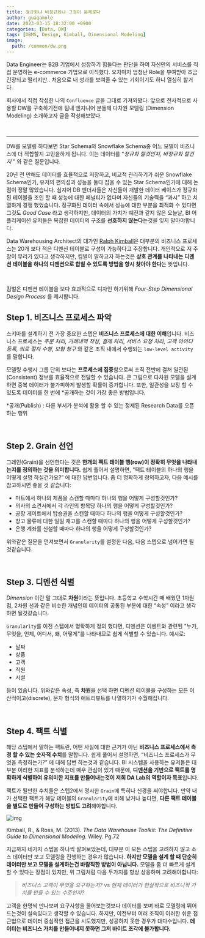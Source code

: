 ```yaml
---
title: 정규화냐 비정규화냐 그것이 문제로다
author: guaqamole
date: 2023-03-15 18:32:00 +0900
categories: [Data, DW]
tags: [DBMS, Design, Kimball, Dimensional Modeling]
image:
  path: /common/dw.png
---
```


Data Engineer는 B2B 기업에서 성장하기 힘들다는 판단을 하여 자신만의 서비스를 직접 운영하는 e-commerce 기업으로 이직했다. 오자마자 엄청난 Role을 부여받아 조금 긴장되고 떨리지만.. 처음으로 내 성과를 보여줄 수 있는 기회이기도 하니 열심히 할거다. 

회사에서 직접 작성한 나의 `Confluence` 글을 그대로 가져와봤다. 앞으로 전사적으로 사용할 DW를 구축하기전에 팀내 엔지니어 분들께 다차원 모델링 (Dimension Modeling) 소개하고자 글을 작성해보았다.  

<br>

****

DW를 모델링 하다보면 Star Schema와 Snowflake Schema중 어느 모델이 비즈니스에 더 적합할지 고민을하게 됩니다. 이는 데이터를  “*정규화 할것인지, 비정규화 할건지* ” 와 같은 질문입니다. 

20년 전 만해도 데이터를 효율적으로 저장하고, 비교적 관리하기가 쉬운 Snowflake Schema인가, 유저의 편의성과 성능을 둘다 잡을 수 있는 Star Schema인가에 대해 논점이 정말 많았습니다. 심지어 DB 벤더사들은 자신들이 개발한 데이터 베이스가 정규화된 테이블을 조인 할 때 성능에 대한 페널티가 없다며 자신들의 기술력을 “과시” 하고 치열하게 경쟁 했었습니다. 정규화된 데이터 속에서 성능에 대한 부분을 최적화 수 있다면 그것도 *Good Case* 라고 생각하지만, 데이터의 가치가 예전과 같지 않은 오늘날, BI 어플리케이션 유저들은 복잡한 데이터의 구조를 **선호하지 않는다**는것을 잊지 말아야합니다.

Data Warehousing Architect의 대가인 [Ralph Kimball](https://en.wikipedia.org/wiki/Ralph_Kimball)은 대부분의 비즈니스 프로세스는 20개 보다 적은 디멘션 테이블로 구성이 가능하다고 주장합니다. 개인적으로 저 주장이 무리가 있다고 생각하지만, 킴벌이 말하고자 하는것은 **상호 관계를 나타내는 디멘션 테이블을 하나의 디멘션으로 합칠 수 있도록 방법을 항시 찾아야 한다**는 뜻입니다.

 <br>

킴벌은 디멘션 테이블을 보다 효과적으로 디자인 하기위해 *Four-Step Dimensional Design Process* 를 제시합니다.

## Step 1. 비즈니스 프로세스 파악

스키마를 설계하기 전 가장 중요한 스텝은 **비즈니스 프로세스에 대한 이해**입니다. 비즈니스 프로세스는 *주문 처리*, *거래내역 작성*, *결제 처리*, *서비스 요청 처리*, *고객 아이디 등록*, *의료 절차 수행*, *보험 청구* 와 같은 조직 내에서 수행되는 `low-level activity` 를 말합니다. 

모델링 수행시 그룹 단위 보다는 **프로세스에 집중**함으로써 조직 전반에 걸쳐 일관된(Consistent) 정보를 효율적으로 전달할 수 있습니다. 큰 그림으로 다차원 모델을 설계하면 중복 데이터가 불가피하게 발생할 확률이 증가합니다. 또한, 일관성을 보장 할 수 있도록 데이터를 한 번에 *공개하는 것이 가장 좋은 방법입니다.

*공개(Publish) : 다른 부서가 분석에 활용 할 수 있는 정제된 Research Data를 오픈하는 행위

<br>

## Step 2. Grain 선언

그레인(Grain)을 선언한다는 것은 **한개의 팩트 테이블 행(row)이 정확히 무엇을 나타내는지를 정의하는 것을 의미합니다.** 쉽게 풀어서 설명하면, "팩트 테이블의 하나의 행을 어떻게 설명 하실건가요?” 에 대한 답변입니다. 좀 더 명확하게 정의하고자, 다음 예시를 참고하시면 좋을 것 같습니다:

- 마트에서 하나의 제품을 스캔할 때마다 하나의 행을 어떻게 구성할것인가?
- 의사의 소견서에서 각 라인의 항목당 하나의 행을 어떻게 구성할것인가?
- 공항 게이트에서 탑승권을 스캔할 때마다 하나의 행을 어떻게 구성할것인가?
- 창고 물류에 대한 일일 재고를 스캔할 때마다 하나의 행을 어떻게 구성할것인가?
- 은행 계좌를 신설할 때마다 하나의 행을 어떻게 구성할것인가?

위와같은 질문을 던져보면서 `Granularity`를 설정한 다음, 다음 스텝으로 넘어가면 될것같습니다.

<br>

## Step 3. 디멘션 식별

*Dimension* 이란 말 그대로 **차원**이라는 뜻입니다. 초등학교 수학시간 때 배웠던 1차원 점, 2차원 선과 같은 비슷한 개념인데 데이터의 공통된 부분에 대한 “속성” 이라고 생각하면 될것같습니다.

`Granularity`를 이전 스텝에서 명확하게 정의 했다면, 디멘션은 이벤트와 관련된 "누가, 무엇을, 언제, 어디서, 왜, 어떻게"를 나타내므로 쉽게 식별할 수 있습니다. 예시로:

- 날짜
- 상품
- 고객
- 직원
- 시설

등이 있습니다. 위와같은 속성, 즉 **차원**을 선택 하면 디멘션 테이블을 구성하는 모든 이산적이고(discrete), 문자 형식의 애트리뷰트를 나열하기가 수월해집니다.

<br>

## Step 4. 팩트 식별

해당 스텝에서 말하는 팩트란, 어떤 사실에 대한 근거가 아닌 **비즈니스 프로세스에서 측정 할 수 있는 숫자적 수치**를 말합니다. 쉽게 풀어서 설명하면, “비즈니스 프로세스가 무엇을 측정하는가?” 에 대해 답변 하는것과 같습니다. BI 시스템을 사용하는 유저들은 대부분 이러한 지표를 분석하는데 매우 관심이 있기 때문에, **디멘션을 기반으로 팩트를 명확하게 식별하여 유의미한 지표를 만들어내는것이 저희 DA Lab의 역할이자 목표**입니다. 

팩트가 될만한 수치들은 스텝2에서 명시한 `Grain`에 특히나 신경을 써야합니다. 만약 내가 선택한 팩트가 해당 테이블의 `Granularity`에 비해 낮거나 높다면, **다른 팩트 테이블을 별도로 만들어 구성하는 방법도 고려**해야합니다.

![img](/230215normalize/1.png)

Kimball, R., & Ross, M. (2013). *The Data Warehouse Toolkit: The Definitive Guide to Dimensional Modeling*. Wiley. Pg.72

지금까지 네가지 스텝을 하나씩 살펴보았는데, 대부분 이 모든 스텝을 고려하지 않고 소스 데이터만 보고 모델링을 진행하는 경우가 많습니다. **하지만 모델을 설계 할 때 단순히 데이터만 보고 모델을 설계하는건 바람직한 방법이 아닙니다.** 모델을 좀 더 빠르게 설계 할 수 있다는 장점이 있지만, 위 그림처럼 다음 두가지를 항상 상응하며 고려해야합니다: 

> *비즈니스 고객이 무엇을 요구하는지?*  vs *현재 데이터가 현실적으로 비즈니적 가치를 만들 수 있는 수준인지?* 

고객을 한명씩 만나보며 요구사항을 물어보는것보다 데이터를 보며 바로 모델링에 뛰어드는것이 실속있다고 생각할 수 있습니다. 하지만, 이전부터 여러 조직이 이러한 쉬운 접근법으로 데이터 중심적인 접근을 시도했지만, 성공하지 못한 경우가 대다수입니다. **데이터는 비즈니스 가치를 만들어내지 못하면 그저 바이트 조각에 불가합니다.**